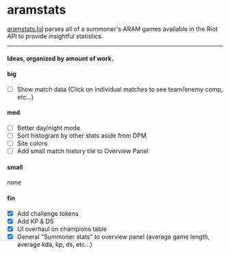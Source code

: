 # aramstats

[aramstats.lol](http://aramstats.lol/) parses all of a summoner's ARAM games available in the Riot API to provide
insightful statistics.

<hr>

#### Ideas, organized by amount of work.

#### big
- [ ] Show match data (Click on individual matches to see team/enemy comp, etc...)
#### med
- [ ] Better day/night mode
- [ ] Sort histogram by other stats aside from DPM
- [ ] Site colors
- [ ] Add small match history tile to Overview Panel
#### small
<i>none</i>

#### fin
- [x] Add challenge tokens
- [x] Add KP & DS
- [x] UI overhaul on champions table
- [x] General "Summoner stats" to overview panel (average game length, average kda, kp, ds, etc...)
